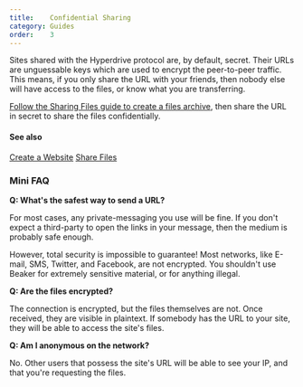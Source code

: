 ```yaml
---
title:    Confidential Sharing
category: Guides
order:    3
---
```


Sites shared with the Hyperdrive protocol are, by default, secret.
Their URLs are unguessable keys which are used to encrypt the peer-to-peer traffic.
This means, if you only share the URL with your friends, then nobody else will have access to the files, or know what you are transferring.

[Follow the Sharing Files guide to create a files archive](/docs/guides/share-files.html), then share the URL in secret to share the files confidentially.

#### See also

<a class="btn btn-block" href="/docs/guides/create-a-website.html"><i class="fa fa-file-code-o" aria-hidden="true"></i> Create a Website</a>
<a class="btn btn-block" href="/docs/guides/share-files.html"><i class="fa fa-share-alt" aria-hidden="true"></i> Share Files</a>

### Mini FAQ

**Q: What's the safest way to send a URL?**

For most cases, any private-messaging you use will be fine.
If you don't expect a third-party to open the links in your message, then the medium is probably safe enough.

However, total security is impossible to guarantee!
Most networks, like E-mail, SMS, Twitter, and Facebook, are not encrypted.
You shouldn't use Beaker for extremely sensitive material, or for anything illegal.

**Q: Are the files encrypted?**

The connection is encrypted, but the files themselves are not.
Once received, they are visible in plaintext.
If somebody has the URL to your site, they will be able to access the site's files.

**Q: Am I anonymous on the network?**

No.
Other users that possess the site's URL will be able to see your IP, and that you're requesting the files.